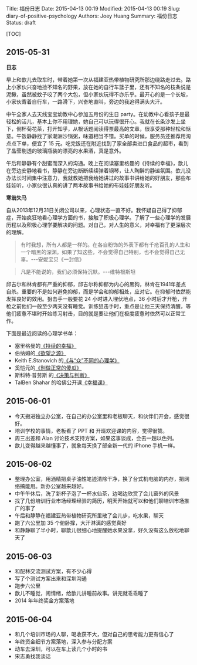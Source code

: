 Title: 福份日志
Date: 2015-04-13 00:19
Modified: 2015-04-13 00:19
Slug: diary-of-positive-psychology
Authors: Joey Huang
Summary: 福份日志
Status: draft

[TOC]

## 2015-05-31

**日志**

早上和歆儿去取车时，带着她第一次从福建亚热带植物研究所那边绕路走过去。路上小家伙兴奋地捡不知名的野果，放在她的自行车篮子里，还有不知名的枝条说是泥鳅，虽然被蚊子咬了两个大包，但小家伙玩得不亦乐乎。最开心的是一个长坡，小家伙寄着自行车，一路滑下，兴奋地直叫，旁边的我追得满头大汗。

中午全家人去天线宝宝幼教中心参加五月份的生日 party。在幼教中心看孩子是最轻松的活儿，基本上你不用理她，她自己可以玩得很开心。我就在长条沙发上坐下，倒杯菊花茶，打开知乎，从根话题阅读得票最高的文章，很享受那种轻松和惬意。午饭静静找了家潮洲沙锅粥，味道相当不错。买单的时候，服务员还推荐用淘点点下单，便宜了 15 元。吃完饭还在附近找到了家全部卖进口食品的超市，看到了晶莹剔透的玻璃瓶装的漂亮的水果酒，真是意外。

午后和静静有个甜蜜而深入的沟通。晚上在阅读塞里格曼的《持续的幸福》，歆儿在旁边安静地看书，静静在旁边断断续续弹着钢琴，让人陶醉的静谧氛围。歆儿没办法长时间集中注意力，我就教她把我给她讲过的故事书讲给她的好朋友，那些布娃娃听，小家伙很认真的讲了两本故事书给她的布娃娃好朋友听。

**寒翁失马**

自从2013年12月31日关闭公司以来，心理状态一直不好。我怀疑自己得了抑郁症，开始疯狂地看心理学方面的书，接触了积极心理学。了解了一些心理学的发展历程以及积极心理学要解决的问题。对自己，对人生的意义，对幸福有了更深层次的理解。

> 有时我想，所有人都是一样的。在各自粉饰的外表下都有千疮百孔的人生和一个暗黑的深渊。如果了知这些，不会觉得自己特别，也不会觉得自己无辜。---安妮宝贝《一封信》

> 凡是不能说的，我们必须保持沉默。---维特根斯坦

邱吉尔和林肯都有严重的抑郁，邱吉尔称抑郁为内心的黑狗，林肯在1941年差点自杀。重要的不是如何避免抑郁，而是学会和抑郁相处，应对它。在抑郁时依然能发挥良好的效用。狙击手一般要花 24 小时进入埋伏地点，36 小时后才开枪，开枪之前他们一般至少两天没有睡觉。训练狙击手时，重点是让他三天保持清醒，等他们疲惫不堪时开始练习射击，目的就是要让他们在极度疲惫时依然可以正常工作。

下面是最近阅读的心理学书单：

* 塞里格曼的[《持续的幸福》][1]
* 伯纳姆的[《欲望之源》][2]
* Keith E.Stanovich 的[《与“众”不同的心理学》][3]
* 奚恺元的[《别做正常的傻瓜》][4]
* 斯科特·普劳斯 的[《决策与判断》][5]
* TalBen Shahar 的哈佛公开课[《幸福课》][6]


## 2015-06-01

* 今天搬进独立办公室，在自己的办公室里和老板聊天，和伙伴们开会，感觉很好。
* 培训学校的事情，老板看了 PPT 和 开班欢迎课的内容，觉得很赞。
* 周三出差和 Alan 讨论技术支持方案，如果这事谈成，会去一趟以色列。
* 歆儿变得越来越懂事了，就象每天换了部全新一代的 iPhone 手机一样。

## 2015-06-02

* 整理办公室，用酒精把桌子油性笔迹清除干净，换了台式机电脑的内存，把网络搞能用。新办公室越来越好。
* 中午午休后，洗了新杯子泡了一杯水仙茶，边喝边欣赏了会儿窗外的风景
* 找了几份培训行业市场经理经验的简历，明天开始就可以和他们聊培训市场推广的事了
* 午后和静静在福建亚热带植物研究所里散了会儿步，吃水果，聊天
* 跑了六公里加 35 个俯卧撑，大汗淋漓的感觉真好
* 和静静聊了半小时，聊歆儿很细心地提醒她水果没拿，好久没有这么放松地聊天了

## 2015-06-03

* 和配林交流测试方案，有不少心得
* 写了个测试方案出来和深圳沟通
* 跑步六公里
* 歆儿不睡觉，闹情绪，给歆儿讲睡前故事。讲完就乖乖睡了
* 2014 年年终奖金方案落地

## 2015-06-04

* 和几个培训市场的人聊，喝收获不大，但对自己的思考能力更有信心了
* 年终资金细节方案落地，深入参与分配方案
* 动车去深圳，可以在车上读几个小时的书
* 宋志勇找我谈话

[1]: http://book.douban.com/subject/20271917/
[2]: http://book.douban.com/subject/1128662/
[3]: http://book.douban.com/subject/1221479/
[4]: http://book.douban.com/subject/1874488/
[5]: http://book.douban.com/subject/1193621/
[6]: http://v.163.com/special/sp/positivepsychology.html
